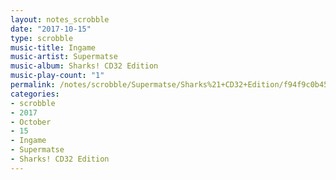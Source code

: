```yaml
---
layout: notes_scrobble
date: "2017-10-15"
type: scrobble
music-title: Ingame
music-artist: Supermatse
music-album: Sharks! CD32 Edition
music-play-count: "1"
permalink: /notes/scrobble/Supermatse/Sharks%21+CD32+Edition/f94f9c0b4569fba75c970d09dc4fce5b7112d651.html
categories:
- scrobble
- 2017
- October
- 15
- Ingame
- Supermatse
- Sharks! CD32 Edition
---
```


